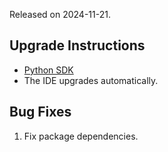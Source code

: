 Released on 2024-11-21.

## Upgrade Instructions

-   [Python SDK](../classiq_101/registration_installations.md/#platform-version-updates)
-   The IDE upgrades automatically.

## Bug Fixes

1. Fix package dependencies.
